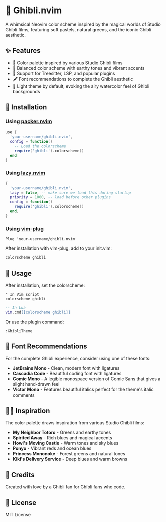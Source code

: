 # 🌱 Ghibli.nvim

A whimsical Neovim color scheme inspired by the magical worlds of Studio Ghibli films, featuring soft pastels, natural greens, and the iconic Ghibli aesthetic.
<!-- 
![Ghibli.nvim Theme](https://via.placeholder.com/800x450) -->

## ✨ Features

- 🎨 Color palette inspired by various Studio Ghibli films
- 🌿 Balanced color scheme with earthy tones and vibrant accents
- 🌟 Support for Treesitter, LSP, and popular plugins
- 🖋️ Font recommendations to complete the Ghibli aesthetic
- 🌅 Light theme by default, evoking the airy watercolor feel of Ghibli backgrounds

## 🌊 Installation

### Using [packer.nvim](https://github.com/wbthomason/packer.nvim)

```lua
use {
  'your-username/ghibli.nvim',
  config = function()
    -- Load the colorscheme
    require('ghibli').colorscheme()
  end
}
```

### Using [lazy.nvim](https://github.com/folke/lazy.nvim)

```lua
{
  'your-username/ghibli.nvim',
  lazy = false, -- make sure we load this during startup
  priority = 1000, -- load before other plugins
  config = function()
    require('ghibli').colorscheme()
  end,
}
```

### Using [vim-plug](https://github.com/junegunn/vim-plug)

```vim
Plug 'your-username/ghibli.nvim'
```

After installation with vim-plug, add to your init.vim:

```vim
colorscheme ghibli
```

## 🍃 Usage

After installation, set the colorscheme:

```vim
" In Vim script
colorscheme ghibli
```

```lua
-- In Lua
vim.cmd[[colorscheme ghibli]]
```

Or use the plugin command:

```vim
:GhibliTheme
```

## 🌸 Font Recommendations

For the complete Ghibli experience, consider using one of these fonts:

- **JetBrains Mono** - Clean, modern font with ligatures
- **Cascadia Code** - Beautiful coding font with ligatures
- **Comic Mono** - A legible monospace version of Comic Sans that gives a slight hand-drawn feel
- **Victor Mono** - Features beautiful italics perfect for the theme's italic comments


## 🧙‍♂️ Inspiration

The color palette draws inspiration from various Studio Ghibli films:

- **My Neighbor Totoro** - Greens and earthy tones
- **Spirited Away** - Rich blues and magical accents
- **Howl's Moving Castle** - Warm tones and sky blues
- **Ponyo** - Vibrant reds and ocean blues
- **Princess Mononoke** - Forest greens and natural tones
- **Kiki's Delivery Service** - Deep blues and warm browns

<!-- ## 📸 Screenshots

![Editing Lua](https://via.placeholder.com/800x450)
![Editing Python](https://via.placeholder.com/800x450)
![Editing Javascript](https://via.placeholder.com/800x450) -->

## 🌟 Credits

Created with love by a Ghibli fan for Ghibli fans who code.

## 📝 License

MIT License